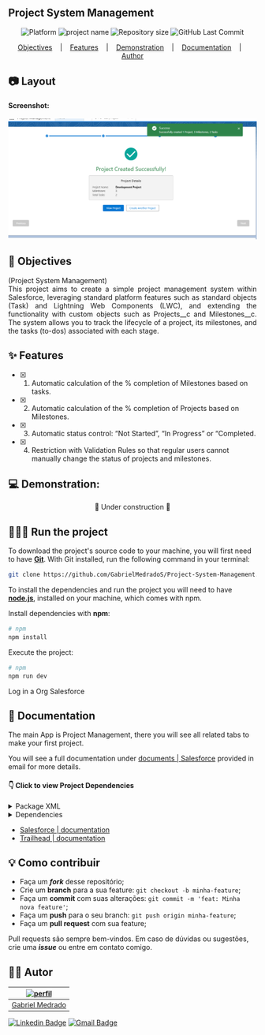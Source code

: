## Project System Management

<p align='center'>
<b height="50%" width="50%"></b>
</p>

<p align="center">
    <img alt="Platform" src="https://img.shields.io/static/v1?label=Platform&message=Salesforce&color=0369a1&labelColor=f0f9ff">
    <img alt="project name" src="https://img.shields.io/badge/Project-Management-0369a1?&labelColor=f0f9ff"></img>    
    <img alt="Repository size" src="https://img.shields.io/github/repo-size/GabrielMedradoS/Project-System-Management?color=0369a1&labelColor=f0f9ff">
    <img alt="GitHub Last Commit" src="https://img.shields.io/github/last-commit/gabrielmedrados/Project-System-Management?&color=0369a1&labelColor=f0f9ff">    
</p>

<p align="center">
    <a href="#-Objectives">Objectives</a> &nbsp;&nbsp;&nbsp;|&nbsp;&nbsp;&nbsp;
    <a href="#-features">Features</a> &nbsp;&nbsp;&nbsp;|&nbsp;&nbsp;&nbsp;
    <a href="#-Demonstration">Demonstration</a> &nbsp;&nbsp;&nbsp;|&nbsp;&nbsp;&nbsp;
    <a href="#-Documentation">Documentation</a> &nbsp;&nbsp;&nbsp;|&nbsp;&nbsp;&nbsp;
    <a href="#-autor">Author</a> 
</p>

## 📷 Layout

#### Screenshot:

<div align='center'>
<img src=".github/github image.png"/>
</div>

## 🎯 Objectives

<div align="justify">
    (Project System Management) <br>
    This project aims to create a simple project management system within Salesforce, leveraging standard platform features such as standard objects (Task) and Lightning Web Components (LWC), and extending the functionality with custom objects such as Projects__c and Milestones__c. The system allows you to track the lifecycle of a project, its milestones, and the tasks (to-dos) associated with each stage.
</div>

## ✨ Features

- [x] 1. Automatic calculation of the % completion of Milestones based on tasks.
- [x] 2. Automatic calculation of the % completion of Projects based on Milestones.
- [x] 3. Automatic status control: “Not Started”, “In Progress” or “Completed.
- [x] 4. Restriction with Validation Rules so that regular users cannot manually change the status of projects and milestones.

## 💻 Demonstration:

<div align='center'>
🚧 Under construction 🚧
</div>

## 🚴🏻‍♂️ Run the project

To download the project's source code to your machine, you will first need to have [**Git**](https://git-scm.com/).
With Git installed, run the following command in your terminal:

```bash
git clone https://github.com/GabrielMedradoS/Project-System-Management.git
```

To install the dependencies and run the project you will need to have [**node.js**](https://nodejs.org/en/), installed on your machine, which comes with npm.

Install dependencies with **npm**:

```bash
# npm
npm install
```

Execute the project:

```bash
# npm
npm run dev
```

Log in a Org Salesforce

## 📜 Documentation

The main App is Project Management, there you will see all related tabs to make your first project.

You will see a full documentation under [documents | Salesforce]() provided in email for more details.

#### 👇 Click to view Project Dependencies

<details>
  <summary>Package XML</summary>
  
```bash
<?xml version="1.0" encoding="UTF-8" standalone="yes" ?>
<Package xmlns="http://soap.sforce.com/2006/04/metadata">
	<types>
		<members>Milestones__c.Validation_Rule_Change_Status</members>
		<members>Projects__c.Validation_Rule_Change_Status</members>
		<name>ValidationRule</name>
	</types>
	<types>
		<members>MilestoneTrigger</members>
		<members>TaskTrigger</members>
		<name>ApexTrigger</name>
	</types>
	<types>
		<members>TaskTriggerHandler</members>
		<members>TaskController</members>
		<members>TaskControllerTest</members>
		<members>MilestoneController</members>
		<members>MilestoneControllerTest</members>
		<members>MilestoneTriggerHandler</members>
		<members>MilestoneWrapper</members>
		<members>ProjectController</members>
		<members>ProjectMilestoneTaskProcessor</members>
		<members>ProjectMilestoneTaskProcessorTest</members>
		<members>ProjectWrapper</members>
		<members>TaskWrapper</members>
		<name>ApexClass</name>
	</types>
	<types>
		<members>Milestones__c.Milestone_Compact_Layout</members>
		<members>Projects__c.Project_Compact_Layout</members>
		<name>CompactLayout</name>
	</types>
	<types>
		<members>image_branding</members>
		<name>ContentAsset</name>
	</types>
	<types>
		<members>Project_Management</members>
		<name>CustomApplication</name>
	</types>
	<types>
		<members>Activity</members>
		<members>Milestones__c</members>
		<members>Projects__c</members>
		<members>Task</members>
		<name>CustomObject</name>
	</types>
	<types>
		<members>Milestones__c</members>
		<members>Projects__c</members>
		<name>CustomTab</name>
	</types>
	<types>
		<members>Milestone_Record_Page</members>
		<members>Project_Management_UtilityBar</members>
		<members>Project_Record_Page</members>
		<members>Task_Record_Page</members>
		<members>Project_Home_Page</members>
		<name>FlexiPage</name>
	</types>
	<types>
		<members>GlobalStatusValue</members>
		<name>GlobalValueSet</name>
	</types>
	<types>
		<members>Milestones__c-Milestone Layout</members>
		<members>Projects__c-Project Layout</members>
		<members>Task-Project Task Layout</members>
		<name>Layout</name>
	</types>
	<types>
		<members>approvalManagementForm</members>
		<members>milestoneManagmentForm</members>
		<members>progressBar</members>
		<members>projectOverview</members>
		<members>projectManagementForm</members>
		<members>tasksManagementForm</members>
		<name>LightningComponentBundle</name>
	</types>
	<types>
		<members>Projects__c.All</members>
		<members>Projects__c.Completed_Projects</members>
		<members>Projects__c.New_Projects</members>
		<members>Projects__c.On_going_Projects</members>
		<name>ListView</name>
	</types>
	<types>
		<members>Milestone_Status_Path</members>
		<members>Project_Status_Path</members>
		<name>PathAssistant</name>
	</types>
	<version>63.0</version>
</Package>

````

</details>


<details>
    <summary>Dependencies</summary>

```json
{
  "name": "salesforce-app",
  "private": true,
  "version": "1.0.0",
  "description": "Project System Management",
  "scripts": {
    "lint": "eslint **/{aura,lwc}/**/*.js",
    "test": "npm run test:unit",
    "test:unit": "sfdx-lwc-jest",
    "test:unit:watch": "sfdx-lwc-jest --watch",
    "test:unit:debug": "sfdx-lwc-jest --debug",
    "test:unit:coverage": "sfdx-lwc-jest --coverage",
    "prettier": "prettier --write \"**/*.{cls,cmp,component,css,html,js,json,md,page,trigger,xml,yaml,yml}\"",
    "prettier:verify": "prettier --check \"**/*.{cls,cmp,component,css,html,js,json,md,page,trigger,xml,yaml,yml}\"",
    "postinstall": "husky init",
    "precommit": "lint-staged",
    "prepare": "husky"
  },
  "devDependencies": {
    "@lwc/eslint-plugin-lwc": "^2.2.0",
    "@lwc/engine-dom": "^8.18.0",
    "@lwc/jest-preset": "^19.1.0",
    "@prettier/plugin-xml": "^3.4.1",
    "@salesforce/eslint-config-lwc": "^3.7.2",
    "@salesforce/eslint-plugin-aura": "^2.1.0",
    "@salesforce/eslint-plugin-lightning": "^1.0.0",
    "@salesforce/sfdx-lwc-jest": "^7.0.1",
    "eslint": "^8.57.0",
    "eslint-plugin-import": "^2.31.0",
    "eslint-plugin-jest": "^28.11.0",
    "husky": "^9.1.7",
    "jest": "^29.7.0",
    "lint-staged": "^15.5.1",
    "prettier": "^3.5.3",
    "prettier-plugin-apex": "^2.2.6"
  },
  "lint-staged": {
    "**/*.{cls,cmp,component,css,html,js,json,md,page,trigger,xml,yaml,yml}": [
      "prettier --write"
    ],
    "**/{aura,lwc}/**/*.js": ["eslint"]
  }
}
````

</details>

- [Salesforce | documentation](https://developer.salesforce.com/docs)
- [Trailhead | documentation](https://trailhead.salesforce.com/pt-BR/today)

## 💡 Como contribuir

- Faça um **_fork_** desse repositório;
- Crie um **branch** para a sua feature: `git checkout -b minha-feature`;
- Faça um **commit** com suas alterações: `git commit -m 'feat: Minha nova feature'`;
- Faça um **push** para o seu branch: `git push origin minha-feature`;
- Faça um **pull request** com sua feature;

Pull requests são sempre bem-vindos. Em caso de dúvidas ou sugestões, crie uma _**issue**_ ou entre em contato comigo.

## ✍🏾 Autor

| <a href="https://github.com/gabrielmedrados/"><img src="https://user-images.githubusercontent.com/73303001/126536001-655e3cbd-facd-4de1-992f-b8d9d3656ace.jpg" width="100" alt="perfil"/><br>
| :-------------------------: |
| <a href="https://github.com/gabrielmedrados/"> Gabriel Medrado |</a> |

[![Linkedin Badge](https://img.shields.io/badge/-GabrielMedrado-blue?style=flat-square&logo=Linkedin&logoColor=white)](https://www.linkedin.com/in/gabriel-medrado-de-souza-9a30b3206/)
[![Gmail Badge](https://img.shields.io/badge/-gabriel.medradoo@hotmail.com-1769ff?style=flat-square&logo=Gmail&logoColor=white)](mailto:gabriel.medradoo@hotmail.com)
